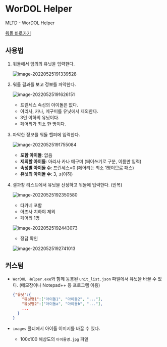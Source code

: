 # WorDOL Helper

MLTD - WorDOL Helper

[워돌 바로가기](https://app.39m.ltd/games/wordol/)



## 사용법

1. 워돌에서 임의의 유닛을 입력한다.

   ![image-20220525191339528](README.assets/image-20220525191339528.png)

2. 워돌 결과를 보고 정보를 파악한다.

   ![image-20220525191626151](README.assets/image-20220525191626151.png)

   - 프린세스 속성의 아이돌은 없다.
   - 아리사, 카나, 메구미를 유닛에서 제외한다.
   - 3인 이하의 유닛이다.
   - 페어리가 최소 한 명이다.

3. 파악한 정보를 워돌 헬퍼에 입력한다.

   ![image-20220525191755084](README.assets/image-20220525191755084.png)

   - **포함 아이돌**: 없음
   - **제외할 아이돌**: 아리사 카나 메구미 (띄어쓰기로 구분, 이름만 입력)
   - **속성별 아이돌 수**: 프린세스=0 (페어리는 최소 1명이므로 패스)
   - **유닛의 아이돌 수**: 3, ≤(이하)

4. 결과창 리스트에서 유닛을 선정하고 워돌에 입력한다. (반복)

   ![image-20220525192350580](README.assets/image-20220525192350580.png)

   - 타카네 포함
   - 아즈사 치하야 제외
   - 페어리 1명

   ![image-20220525192443073](README.assets/image-20220525192443073.png)

   - 정답 확인

   ![image-20220525192741013](README.assets/image-20220525192741013.png)



## 커스텀

- `WorDOL Helper.exe`와 함께 동봉된 `unit_list.json` 파일에서 유닛을 바꿀 수 있다. (메모장이나 Notepad++ 등 프로그램 이용)

  ```json
  {"유닛":{
      "유닛명1":["아이돌1", "아이돌2", "..."],
      "유닛명2":["아이돌a", "아이돌b", "..."],
      ...
  	}
  }
  ```

  

- `images` 폴더에서 아이돌 이미지를 바꿀 수 있다. 

  - 100x100 해상도의 `아이돌명.jpg` 파일

